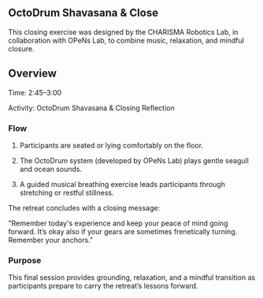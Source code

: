 ## OctoDrum Shavasana & Close

This closing exercise was designed by the CHARISMA Robotics Lab, in collaboration with OPeNs Lab, to combine music, relaxation, and mindful closure.

## Overview

Time: 2:45–3:00

Activity: OctoDrum Shavasana & Closing Reflection

### Flow

1. Participants are seated or lying comfortably on the floor.

2. The OctoDrum system (developed by OPeNs Lab) plays gentle seagull and ocean sounds.

3. A guided musical breathing exercise leads participants through stretching or restful stillness.

The retreat concludes with a closing message:

"Remember today's experience and keep your peace of mind going forward. It’s okay also if your gears are sometimes frenetically turning. Remember your anchors."

### Purpose
This final session provides grounding, relaxation, and a mindful transition as participants prepare to carry the retreat’s lessons forward.

